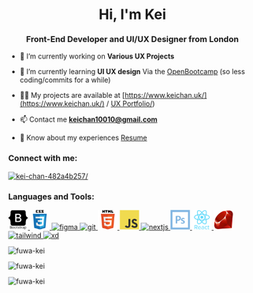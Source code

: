 
<h1 align="center">Hi, I'm Kei</h1>
<h3 align="center">Front-End Developer and UI/UX Designer from London</h3>

- 🔭 I’m currently working on **Various UX Projects**

- 🌱 I’m currently learning **UI UX design** Via the [OpenBootcamp](https://www.uxuiopen.com/) (so less coding/commits for a while)

- 👨‍💻 My projects are available at [https://www.keichan.uk/](https://www.keichan.uk/) / [UX Portfolio/](https://keichanux.framer.website/))

- 📫 Contact me **keichan10010@gmail.com**

- 📄 Know about my experiences [Resume](https://docs.google.com/document/d/1zF50bxlmbIsgWa4B_QcKuC2j42MEBkpXdwUKrOgQtTI)

<h3 align="left">Connect with me:</h3>
<p align="left">
<a href="https://linkedin.com/in/kei-chan-482a4b257/" target="blank"><img align="center" src="https://raw.githubusercontent.com/rahuldkjain/github-profile-readme-generator/master/src/images/icons/Social/linked-in-alt.svg" alt="kei-chan-482a4b257/" height="30" width="40" /></a>
</p>

<h3 align="left">Languages and Tools:</h3>
<p align="left"> <a href="https://getbootstrap.com" target="_blank" rel="noreferrer"> <img src="https://raw.githubusercontent.com/devicons/devicon/master/icons/bootstrap/bootstrap-plain-wordmark.svg" alt="bootstrap" width="40" height="40"/> </a> <a href="https://www.w3schools.com/css/" target="_blank" rel="noreferrer"> <img src="https://raw.githubusercontent.com/devicons/devicon/master/icons/css3/css3-original-wordmark.svg" alt="css3" width="40" height="40"/> </a> <a href="https://www.figma.com/" target="_blank" rel="noreferrer"> <img src="https://www.vectorlogo.zone/logos/figma/figma-icon.svg" alt="figma" width="40" height="40"/> </a> <a href="https://git-scm.com/" target="_blank" rel="noreferrer"> <img src="https://www.vectorlogo.zone/logos/git-scm/git-scm-icon.svg" alt="git" width="40" height="40"/> </a> <a href="https://www.w3.org/html/" target="_blank" rel="noreferrer"> <img src="https://raw.githubusercontent.com/devicons/devicon/master/icons/html5/html5-original-wordmark.svg" alt="html5" width="40" height="40"/> </a> <a href="https://developer.mozilla.org/en-US/docs/Web/JavaScript" target="_blank" rel="noreferrer"> <img src="https://raw.githubusercontent.com/devicons/devicon/master/icons/javascript/javascript-original.svg" alt="javascript" width="40" height="40"/> </a> <a href="https://nextjs.org/" target="_blank" rel="noreferrer"> <img src="https://cdn.worldvectorlogo.com/logos/nextjs-2.svg" alt="nextjs" width="40" height="40"/> </a> <a href="https://www.photoshop.com/en" target="_blank" rel="noreferrer"> <img src="https://raw.githubusercontent.com/devicons/devicon/master/icons/photoshop/photoshop-line.svg" alt="photoshop" width="40" height="40"/> </a> <a href="https://reactjs.org/" target="_blank" rel="noreferrer"> <img src="https://raw.githubusercontent.com/devicons/devicon/master/icons/react/react-original-wordmark.svg" alt="react" width="40" height="40"/> </a> <a href="https://www.ruby-lang.org/en/" target="_blank" rel="noreferrer"> <img src="https://raw.githubusercontent.com/devicons/devicon/master/icons/ruby/ruby-original.svg" alt="ruby" width="40" height="40"/> </a> <a href="https://tailwindcss.com/" target="_blank" rel="noreferrer"> <img src="https://www.vectorlogo.zone/logos/tailwindcss/tailwindcss-icon.svg" alt="tailwind" width="40" height="40"/> </a> <a href="https://www.adobe.com/products/xd.html" target="_blank" rel="noreferrer"> <img src="https://cdn.worldvectorlogo.com/logos/adobe-xd.svg" alt="xd" width="40" height="40"/> </a> </p>

<p><img src="https://github-readme-stats.vercel.app/api/top-langs?username=fuwa-kei&show_icons=true&locale=en&layout=compact" alt="fuwa-kei" /></p>


<img src="https://github-readme-stats.vercel.app/api?username=fuwa-kei&show_icons=true&locale=en" alt="fuwa-kei" /></p>


<p><img src="https://github-readme-streak-stats.herokuapp.com/?user=fuwa-kei&" alt="fuwa-kei" /></p>
